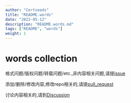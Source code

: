 ```yaml
---
author: "Certseeds"
title: "README.words"
date: "2022-05-12"
description: "README.words.md"
tags: ["README", "words"]
weight: 1
---
```


# words collection

格式问题/版权问题/转载问题/etc.,非内容相关问题,请提[issue](https://github.com/Certseeds/words/issues)

添加/删除/修改内容,修改repo相关的,请提[pull_request](https://github.com/Certseeds/words/pulls)

讨论内容相关的,请到[Discussion](https://github.com/Certseeds/words/discussions)